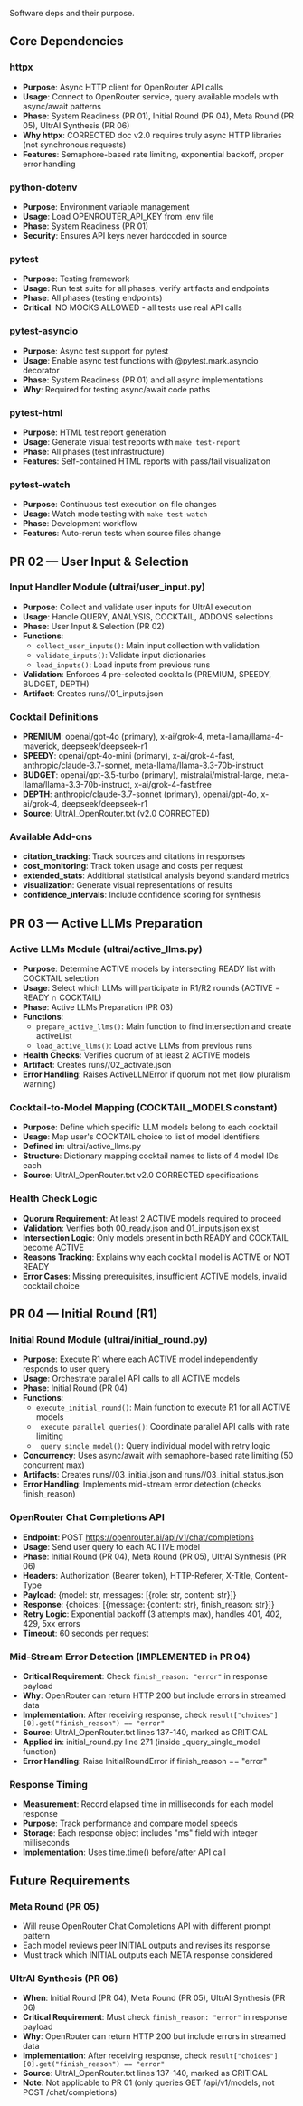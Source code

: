Software deps and their purpose.

## Core Dependencies

### httpx
- **Purpose**: Async HTTP client for OpenRouter API calls
- **Usage**: Connect to OpenRouter service, query available models with async/await patterns
- **Phase**: System Readiness (PR 01), Initial Round (PR 04), Meta Round (PR 05), UltrAI Synthesis (PR 06)
- **Why httpx**: CORRECTED doc v2.0 requires truly async HTTP libraries (not synchronous requests)
- **Features**: Semaphore-based rate limiting, exponential backoff, proper error handling

### python-dotenv
- **Purpose**: Environment variable management
- **Usage**: Load OPENROUTER_API_KEY from .env file
- **Phase**: System Readiness (PR 01)
- **Security**: Ensures API keys never hardcoded in source

### pytest
- **Purpose**: Testing framework
- **Usage**: Run test suite for all phases, verify artifacts and endpoints
- **Phase**: All phases (testing endpoints)
- **Critical**: NO MOCKS ALLOWED - all tests use real API calls

### pytest-asyncio
- **Purpose**: Async test support for pytest
- **Usage**: Enable async test functions with @pytest.mark.asyncio decorator
- **Phase**: System Readiness (PR 01) and all async implementations
- **Why**: Required for testing async/await code paths

### pytest-html
- **Purpose**: HTML test report generation
- **Usage**: Generate visual test reports with `make test-report`
- **Phase**: All phases (test infrastructure)
- **Features**: Self-contained HTML reports with pass/fail visualization

### pytest-watch
- **Purpose**: Continuous test execution on file changes
- **Usage**: Watch mode testing with `make test-watch`
- **Phase**: Development workflow
- **Features**: Auto-rerun tests when source files change

## PR 02 — User Input & Selection

### Input Handler Module (ultrai/user_input.py)
- **Purpose**: Collect and validate user inputs for UltrAI execution
- **Usage**: Handle QUERY, ANALYSIS, COCKTAIL, ADDONS selections
- **Phase**: User Input & Selection (PR 02)
- **Functions**:
  - `collect_user_inputs()`: Main input collection with validation
  - `validate_inputs()`: Validate input dictionaries
  - `load_inputs()`: Load inputs from previous runs
- **Validation**: Enforces 4 pre-selected cocktails (PREMIUM, SPEEDY, BUDGET, DEPTH)
- **Artifact**: Creates runs/<RunID>/01_inputs.json

### Cocktail Definitions
- **PREMIUM**: openai/gpt-4o (primary), x-ai/grok-4, meta-llama/llama-4-maverick, deepseek/deepseek-r1
- **SPEEDY**: openai/gpt-4o-mini (primary), x-ai/grok-4-fast, anthropic/claude-3.7-sonnet, meta-llama/llama-3.3-70b-instruct
- **BUDGET**: openai/gpt-3.5-turbo (primary), mistralai/mistral-large, meta-llama/llama-3.3-70b-instruct, x-ai/grok-4-fast:free
- **DEPTH**: anthropic/claude-3.7-sonnet (primary), openai/gpt-4o, x-ai/grok-4, deepseek/deepseek-r1
- **Source**: UltrAI_OpenRouter.txt (v2.0 CORRECTED)

### Available Add-ons
- **citation_tracking**: Track sources and citations in responses
- **cost_monitoring**: Track token usage and costs per request
- **extended_stats**: Additional statistical analysis beyond standard metrics
- **visualization**: Generate visual representations of results
- **confidence_intervals**: Include confidence scoring for synthesis

## PR 03 — Active LLMs Preparation

### Active LLMs Module (ultrai/active_llms.py)
- **Purpose**: Determine ACTIVE models by intersecting READY list with COCKTAIL selection
- **Usage**: Select which LLMs will participate in R1/R2 rounds (ACTIVE = READY ∩ COCKTAIL)
- **Phase**: Active LLMs Preparation (PR 03)
- **Functions**:
  - `prepare_active_llms()`: Main function to find intersection and create activeList
  - `load_active_llms()`: Load active LLMs from previous runs
- **Health Checks**: Verifies quorum of at least 2 ACTIVE models
- **Artifact**: Creates runs/<RunID>/02_activate.json
- **Error Handling**: Raises ActiveLLMError if quorum not met (low pluralism warning)

### Cocktail-to-Model Mapping (COCKTAIL_MODELS constant)
- **Purpose**: Define which specific LLM models belong to each cocktail
- **Usage**: Map user's COCKTAIL choice to list of model identifiers
- **Defined in**: ultrai/active_llms.py
- **Structure**: Dictionary mapping cocktail names to lists of 4 model IDs each
- **Source**: UltrAI_OpenRouter.txt v2.0 CORRECTED specifications

### Health Check Logic
- **Quorum Requirement**: At least 2 ACTIVE models required to proceed
- **Validation**: Verifies both 00_ready.json and 01_inputs.json exist
- **Intersection Logic**: Only models present in both READY and COCKTAIL become ACTIVE
- **Reasons Tracking**: Explains why each cocktail model is ACTIVE or NOT READY
- **Error Cases**: Missing prerequisites, insufficient ACTIVE models, invalid cocktail choice

## PR 04 — Initial Round (R1)

### Initial Round Module (ultrai/initial_round.py)
- **Purpose**: Execute R1 where each ACTIVE model independently responds to user query
- **Usage**: Orchestrate parallel API calls to all ACTIVE models
- **Phase**: Initial Round (PR 04)
- **Functions**:
  - `execute_initial_round()`: Main function to execute R1 for all ACTIVE models
  - `_execute_parallel_queries()`: Coordinate parallel API calls with rate limiting
  - `_query_single_model()`: Query individual model with retry logic
- **Concurrency**: Uses async/await with semaphore-based rate limiting (50 concurrent max)
- **Artifacts**: Creates runs/<RunID>/03_initial.json and runs/<RunID>/03_initial_status.json
- **Error Handling**: Implements mid-stream error detection (checks finish_reason)

### OpenRouter Chat Completions API
- **Endpoint**: POST https://openrouter.ai/api/v1/chat/completions
- **Usage**: Send user query to each ACTIVE model
- **Phase**: Initial Round (PR 04), Meta Round (PR 05), UltrAI Synthesis (PR 06)
- **Headers**: Authorization (Bearer token), HTTP-Referer, X-Title, Content-Type
- **Payload**: {model: str, messages: [{role: str, content: str}]}
- **Response**: {choices: [{message: {content: str}, finish_reason: str}]}
- **Retry Logic**: Exponential backoff (3 attempts max), handles 401, 402, 429, 5xx errors
- **Timeout**: 60 seconds per request

### Mid-Stream Error Detection (IMPLEMENTED in PR 04)
- **Critical Requirement**: Check `finish_reason: "error"` in response payload
- **Why**: OpenRouter can return HTTP 200 but include errors in streamed data
- **Implementation**: After receiving response, check `result["choices"][0].get("finish_reason") == "error"`
- **Source**: UltrAI_OpenRouter.txt lines 137-140, marked as CRITICAL
- **Applied in**: initial_round.py line 271 (inside _query_single_model function)
- **Error Handling**: Raise InitialRoundError if finish_reason == "error"

### Response Timing
- **Measurement**: Record elapsed time in milliseconds for each model response
- **Purpose**: Track performance and compare model speeds
- **Storage**: Each response object includes "ms" field with integer milliseconds
- **Implementation**: Uses time.time() before/after API call

## Future Requirements

### Meta Round (PR 05)
- Will reuse OpenRouter Chat Completions API with different prompt pattern
- Each model reviews peer INITIAL outputs and revises its response
- Must track which INITIAL outputs each META response considered

### UltrAI Synthesis (PR 06)
- **When**: Initial Round (PR 04), Meta Round (PR 05), UltrAI Synthesis (PR 06)
- **Critical Requirement**: Must check `finish_reason: "error"` in response payload
- **Why**: OpenRouter can return HTTP 200 but include errors in streamed data
- **Implementation**: After receiving response, check `result["choices"][0].get("finish_reason") == "error"`
- **Source**: UltrAI_OpenRouter.txt lines 137-140, marked as CRITICAL
- **Note**: Not applicable to PR 01 (only queries GET /api/v1/models, not POST /chat/completions)
